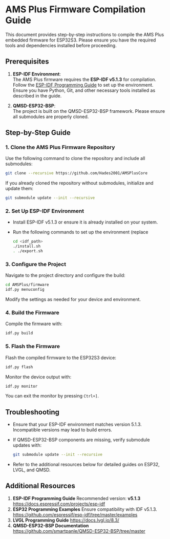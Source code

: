 # AMS Plus Firmware Compilation Guide

This document provides step-by-step instructions to compile the AMS Plus embedded firmware for ESP32S3. Please ensure you have the required tools and dependencies installed before proceeding.


## Prerequisites

1. **ESP-IDF Environment**:  
   The AMS Plus firmware requires the **ESP-IDF v5.1.3** for compilation. Follow the [ESP-IDF Programming Guide](https://docs.espressif.com/projects/esp-idf) to set up the environment.  
   Ensure you have Python, Git, and other necessary tools installed as described in the guide.

2. **QMSD-ESP32-BSP**:  
   The project is built on the QMSD-ESP32-BSP framework. Please ensure all submodules are properly cloned.


## Step-by-Step Guide

### 1. Clone the AMS Plus Firmware Repository
Use the following command to clone the repository and include all submodules:
```bash
git clone --recursive https://github.com/Hades2001/AMSPlusCore
```
If you already cloned the repository without submodules, initialize and update them:

```bash
git submodule update --init --recursive
```

### 2. Set Up ESP-IDF Environment

- Install ESP-IDF v5.1.3 or ensure it is already installed on your system.

- Run the following commands to set up the environment (replace 
  ```bash
  cd <idf_path>
  ./install.sh
  . ./export.sh
  ```

### 3. Configure the Project

Navigate to the project directory and configure the build:

```bash
cd AMSPlus/firmware
idf.py menuconfig
```

Modify the settings as needed for your device and environment.

### 4. Build the Firmware

Compile the firmware with:

```bash
idf.py build
```

### 5. Flash the Firmware

Flash the compiled firmware to the ESP32S3 device:

```bash
idf.py flash
```

Monitor the device output with:

```bash
idf.py monitor
```

You can exit the monitor by pressing `Ctrl+]`.

## Troubleshooting

- Ensure that your ESP-IDF environment matches version 5.1.3. Incompatible versions may lead to build errors.

- If QMSD-ESP32-BSP components are missing, verify submodule updates with:

  ```bash
  git submodule update --init --recursive
  ```

- Refer to the additional resources below for detailed guides on ESP32, LVGL, and QMSD.

## Additional Resources

1. **ESP-IDF Programming Guide**
    Recommended version: **v5.1.3**
    https://docs.espressif.com/projects/esp-idf
2. **ESP32 Programming Examples**
    Ensure compatibility with IDF v5.1.3.
    https://github.com/espressif/esp-idf/tree/master/examples
3. **LVGL Programming Guide**
    https://docs.lvgl.io/8.3/
4. **QMSD-ESP32-BSP Documentation**
    https://github.com/smartpanle/QMSD-ESP32-BSP/tree/master
